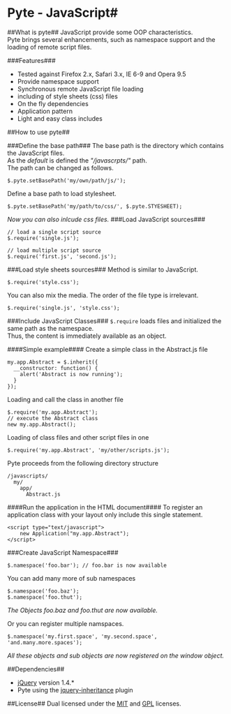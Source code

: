 # Pyte - JavaScript#

##What is pyte##
JavaScript provide some OOP characteristics. <br />
Pyte brings several enhancements, such as namespace support and the loading of remote script files.

###Features###
* Tested against Firefox 2.x, Safari 3.x, IE 6-9 and Opera 9.5 
* Provide namespace support
* Synchronous remote JavaScript file loading
* including of style sheets (css) files
* On the fly dependencies
* Application pattern
* Light and easy class includes

##How to use pyte##

###Define the base path###
The base path is the directory which contains the JavaScript files.<br />
As the _default_ is defined the _"/javascrpts/"_ path.<br />
The path can be changed as follows.

    $.pyte.setBasePath('my/own/path/js/');

Define a base path to load stylesheet.
 
    $.pyte.setBasePath('my/path/to/css/', $.pyte.STYESHEET);

_Now you can also inlcude css files._
###Load JavaScript sources###

    // load a single script source
    $.require('single.js');

    // load multiple script source
    $.require('first.js', 'second.js');

###Load style sheets sources###
Method is similar to JavaScript.

    $.require('style.css');

You can also mix the media. The order of the file type is irrelevant.

    $.require('single.js', 'style.css');

###Include JavaScript Classes###
``$.require`` loads files and initialized the same path as the namespace. <br />
Thus, the content is immediately available as an object.

####Simple example####
Create a simple class in the Abstract.js file

    my.app.Abstract = $.inherit({
      __constructor: function() {
        alert('Abstract is now running');
      }
    });

Loading and call the class in another file

    $.require('my.app.Abstract');
    // execute the Abstract class
    new my.app.Abstract();
    
Loading of class files and other script files in one

    $.require('my.app.Abstract', 'my/other/scripts.js');
    
Pyte proceeds from the following directory structure
  
    /javascripts/
      my/
        app/
          Abstract.js

####Run the application in the HTML document####
To register an application class with your layout only include this single statement.

    <script type="text/javascript">
        new Application("my.app.Abstract");
    </script>

###Create JavaScript Namespace###

    $.namespace('foo.bar'); // foo.bar is now available
  
You can add many more of sub namespaces

    $.namespace('foo.baz'); 
    $.namespace('foo.thut');
_The Objects foo.baz and foo.thut are now available._


Or you can register multiple namspaces.

    $.namespace('my.first.space', 'my.second.space', 'and.many.more.spaces');
_All these objects and sub objects are now registered on the window object._

##Dependencies##
* [jQuery](http://jquery.com/) version 1.4.*
* Pyte using the [jquery-inheritance](http://code.google.com/p/jquery-inheritance/) plugin

##License##
Dual licensed under the [MIT](http://www.opensource.org/licenses/mit-license.php) and [GPL](http://www.gnu.org/licenses/gpl.html) licenses.